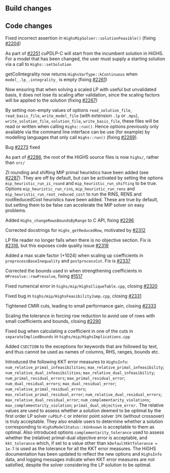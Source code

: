 ## Build changes

## Code changes

Fixed incorrect assertion in `HighsMipSolver::solutionFeasible()` (fixing [#2204](https://github.com/ERGO-Code/HiGHS/issues/2204))

As part of [#2251](https://github.com/ERGO-Code/HiGHS/issues/2251) cuPDLP-C will start from the incumbent solution in HiGHS. For a model that has been changed, the user must supply a starting solution via a call to `Highs::setSolution`

getColIntegrality now returns `HighsVarType::kContinuous` when `model_.lp_.integrality_` is empty (fixing [#2261](https://github.com/ERGO-Code/HiGHS/issues/2261))

Now ensuring that when solving a scaled LP with useful but unvalidated basis, it does not lose its scaling after validation, since the scaling factors will be applied to the solution (fixing [#2267](https://github.com/ERGO-Code/HiGHS/issues/2267))

By setting non-empty values of options `read_solution_file`, `read_basis_file`, `write_model_file` (with extension `.lp` or `.mps`), `write_solution_file`, `solution_file`, `write_basis_file`, these files will be read or written when calling `Highs::run()`. Hence options previously only available via the command line interface can be use (for example) by modelling languages that only call `Highs::run()` (fixing [#2269](https://github.com/ERGO-Code/HiGHS/issues/2269)).

Bug [#2273](https://github.com/ERGO-Code/HiGHS/issues/2273) fixed

As part of [#2286](https://github.com/ERGO-Code/HiGHS/pull/2286), the root of the HiGHS source files is now `highs/`, rather than `src/`

ZI rounding and shifting MIP primal heuristics have been added (see [#2287](https://github.com/ERGO-Code/HiGHS/pull/2287)). They are off by default, but can be activated by setting the options `mip_heuristic_run_zi_round` and `mip_heuristic_run_shifting` to be true. Options `mip_heuristic_run_rins`, `mip_heuristic_run_rens` and `mip_heuristic_run_root_reduced_cost` to run the RINS, RENS and rootReducedCost heuristics have been added. These are true by default, but setting them to be false can accelerate the MIP solver on easy problems.

Added `Highs_changeRowsBoundsByRange` to C API, fixing [#2296](https://github.com/ERGO-Code/HiGHS/issues/2296)

Corrected docstrings for `Highs_getReducedRow`, motivated by [#2312](https://github.com/ERGO-Code/HiGHS/issues/2312)

LP file reader no longer fails when there is no objective section. Fix is [#2316](https://github.com/ERGO-Code/HiGHS/pull/2316), but this exposes code quality issue [#2318](https://github.com/ERGO-Code/HiGHS/issues/2318)

Added a max scale factor (+1024) when scaling up coefficients in `preprocessBaseInequality` and `postprocessCut`. Fix is [#2337](https://github.com/ERGO-Code/HiGHS/pull/2337)

Corrected the bounds used in when strengthening coefficients in `HPresolve::rowPresolve`, fixing [#1517](https://github.com/ERGO-Code/HiGHS/issues/1517)

Fixed numerical error in `highs/mip/HighsCliqueTable.cpp`, closing [#2320](https://github.com/ERGO-Code/HiGHS/issues/2320)

Fixed bug in `highs/mip/HighsFeasibilityJump.cpp`, closing [#2331](https://github.com/ERGO-Code/HiGHS/issues/2331)

Tightened CMIR cuts, leading to small performance gain,  closing [#2333](https://github.com/ERGO-Code/HiGHS/issues/2333)

Scaling the tolerance in forcing row reduction to avoid use of rows with small coefficients and bounds,  closing [#2290](https://github.com/ERGO-Code/HiGHS/issues/2290)

Fixed bug when calculating a coefficient in one of the cuts in `separateImpliedBounds` in `highs/mip/HighsImplications.cpp`

Added `CSECTION` to the exceptions for keywords that are followed by text, and thus cannot be used as names of columns, RHS, ranges, bounds etc.

Introduced the following KKT error measures to `HighsInfo`: `num_relative_primal_infeasibilities`; `max_relative_primal_infeasibility`; `num_relative_dual_infeasibilities`; `max_relative_dual_infeasibility`; `num_primal_residual_errors`; `max_primal_residual_error`; `num_dual_residual_errors`; `max_dual_residual_error`; `num_relative_primal_residual_errors`; `max_relative_primal_residual_error`; `num_relative_dual_residual_errors`; `max_relative_dual_residual_error`; `num_complementarity_violations`; `max_complementarity_violation`; `primal_dual_objective_error.` The relative values are used to assess whether a solution deemed to be optimal by the first order LP solver `cuPDLP-C` or interior point solver `IPX` (without crossover) is truly acceptable. They also enable users to determine whether a solution corresponding to `HighsModelStatus::kUnknown` is acceptable to them as optimal. Also introduced options `complementarity_tolerance` used to assess whether the (relative) primal-dual objective error is acceptable, and `kkt_tolerance` which, if set to a value other than `kDefaultKktTolerance = 1e-7` is used as the tolerance for all the KKT error measures. The HiGHS documentation has been updated to reflect the new options and `HighsInfo` data, and logging messages indicate when KKT error measures are not satisfied, despite the solver considering the LP solution to be optimal.







